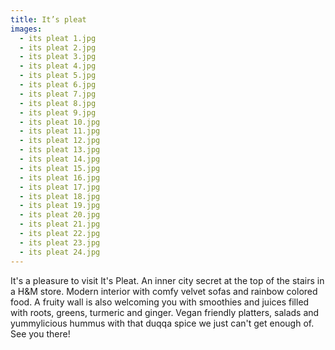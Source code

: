 ```yaml
---
title: It’s pleat
images:
  - its pleat 1.jpg
  - its pleat 2.jpg
  - its pleat 3.jpg
  - its pleat 4.jpg
  - its pleat 5.jpg
  - its pleat 6.jpg
  - its pleat 7.jpg
  - its pleat 8.jpg
  - its pleat 9.jpg
  - its pleat 10.jpg
  - its pleat 11.jpg
  - its pleat 12.jpg
  - its pleat 13.jpg
  - its pleat 14.jpg
  - its pleat 15.jpg
  - its pleat 16.jpg
  - its pleat 17.jpg
  - its pleat 18.jpg
  - its pleat 19.jpg
  - its pleat 20.jpg
  - its pleat 21.jpg
  - its pleat 22.jpg
  - its pleat 23.jpg
  - its pleat 24.jpg
---
```


It's a pleasure to visit It's Pleat. An inner city secret at the top of the stairs in a H&M store. Modern interior with comfy velvet sofas and rainbow colored food. A fruity wall is also welcoming you with smoothies and juices filled with roots, greens, turmeric and ginger. Vegan friendly platters, salads and yummylicious hummus with that duqqa spice we just can't get enough of. See you there!

